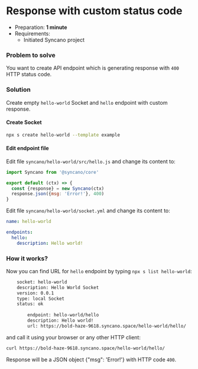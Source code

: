 # Response with custom status code

- Preparation: **1 minute**
- Requirements:
  - Initiated Syncano project

### Problem to solve

You want to create API endpoint which is generating response with `400` HTTP status code.

### Solution

Create empty `hello-world` Socket and `hello` endpoint with custom response.

#### Create Socket

```sh
npx s create hello-world --template example
```

#### Edit endpoint file

Edit file `syncano/hello-world/src/hello.js` and change its content to:

```js
import Syncano from '@syncano/core'

export default (ctx) => {
  const {response} = new Syncano(ctx)
  response.json({msg: 'Error!'}, 400)
}
```

Edit file `syncano/hello-world/socket.yml` and change its content to:

```yaml
name: hello-world

endpoints:
  hello:
    description: Hello world!
```

### How it works?

Now you can find URL for `hello` endpoint by typing `npx s list hello-world`:

```sh
    socket: hello-world 
    description: Hello World Socket
    version: 0.0.1 
    type: local Socket 
    status: ok 
 
        endpoint: hello-world/hello 
        description: Hello world! 
        url: https://bold-haze-9618.syncano.space/hello-world/hello/ 
```

and call it using your browser or any other HTTP client:

```sh
curl https://bold-haze-9618.syncano.space/hello-world/hello/
```

Response will be a JSON object {"msg": 'Error!'} with HTTP code `400`.
